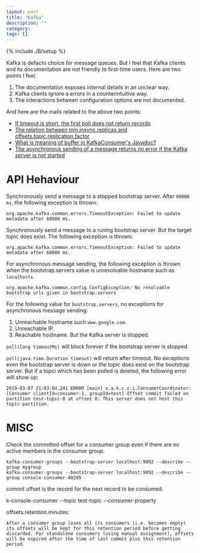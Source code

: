 ```yaml
---
layout: post
title: "Kafka"
description: ""
category:
tags: []
---
```

{% include JB/setup %}


Kafka is defacto choice for message queues. But I feel that Kafka clients and its documentation are not friendly to first-time users. Here are two points I feel.

1. The documentation exposes internal details in an unclear way.
2. Kafka clients ignore a errors in a counterintuitive way.
3. The interactions between configuration options are not documented.

And here are the mails related to the above two points:

- [If timeout is short, the first poll does not return records](http://mail-archives.apache.org/mod_mbox/kafka-users/201807.mbox/%3CCANPB7a5uGMg17WnoE7dOp8QGUdjC6d9fxqe%2Bii0ScaLyfyN2EQ%40mail.gmail.com%3E)
- [The relation between min.insync.replicas and offsets.topic.replication.factor](http://mail-archives.apache.org/mod_mbox/kafka-users/201807.mbox/%3CCANPB7a4BKFuuxjDomwZJHX%2BuBcFQnnX3r_AwPdyArLDbhqsiYg%40mail.gmail.com%3E)
- [What is meaning of buffer in KafkaConsumer's Javadoc?](http://mail-archives.apache.org/mod_mbox/kafka-users/201807.mbox/%3CCANPB7a6cL5-yoEWFGhXeny8v13LMgYjEcfnh-nLqeCR7C856Cg%40mail.gmail.com%3E)
- [The asynchronous sending of a message returns no error if the Kafka server is not started](http://mail-archives.apache.org/mod_mbox/kafka-users/201807.mbox/%3CCANPB7a6-gG1dX0y4_1kxwUn0irK%2BFxS7beYGe9rXD23_E3HhxQ%40mail.gmail.com%3E)

# API Hehaviour
Synchronously send a message to a stopped bootstrap server. After `60000 ms`, the following
exception is thrown:
```
org.apache.kafka.common.errors.TimeoutException: Failed to update metadata after 60000 ms.
```

Synchronously send a message to a runing bootstrap server. But the target topic does exist. The
following exception is thrown:
```
org.apache.kafka.common.errors.TimeoutException: Failed to update metadata after 60000 ms.
```

For asynchronous message sending, the following exception is thrown when the
bootstrap.servers value is unresolvable hostname such as `localhostx`.

```
org.apache.kafka.common.config.ConfigException: No resolvable bootstrap urls given in bootstrap.servers
```

For the following value for `bootstrap.servers`, no exceptions for asynchronous
message sending:
1. Unreachable hostname such `www.google.com`.
2. Unreachable IP.
3. Reachable hostname. But the Kafka server is stopped.

`poll(long timeoutMs)` will block forever if the bootstrap server is stopped.


`poll(java.time.Duration timeout)` will return after timeout. No exceptions even
the bootstrap server is down or the topic does exist on the bootstrap server.
But if a topci which has been polled is deleted, the following error will show
up:

```
2019-03-07 21:03:04,241 ERROR [main] o.a.k.c.c.i.ConsumerCoordinator: [Consumer clientId=consumer-1, groupId=test] Offset commit failed on partition test-topic-0 at offset 0: This server does not host this topic-partition.
```

# MISC
Check the committed offset for a consumer group even if there are no active members in the consumer group.
```
kafka-consumer-groups --bootstrap-server localhost:9092 --describe --group mygroup
kafka-consumer-groups --bootstrap-server localhost:9092 --describe --group console-consumer-88295
```

commit offset is the record for the next record to be consumed.

k-console-consumer --topic test-topic --consumer-property

offsets.retention.minutes:
```
After a consumer group loses all its consumers (i.e. becomes empty) its offsets will be kept for this retention period before getting discarded. For standalone consumers (using manual assignment), offsets will be expired after the time of last commit plus this retention period.
```
